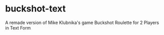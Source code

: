 # buckshot-text
A remade version of Mike Klubnika's game Buckshot Roulette for 2 Players in Text Form
